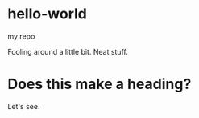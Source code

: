 # hello-world
my repo

Fooling around a little bit.
Neat stuff.
# Does this make a heading?
Let's see.
